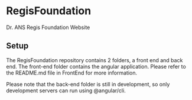 # RegisFoundation
Dr. ANS Regis Foundation Website

## Setup
The RegisFoundation repository contains 2 folders, a front end and back end. The front-end folder contains the angular application.
Please refer to the README.md file in FrontEnd for more information.

Please note that the back-end folder is still in development, so only development servers can run using @angular/cli.
